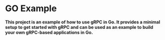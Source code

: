 # GO Example 
**This project is an example of how to use gRPC in Go. It provides a minimal setup to get started with gRPC and can be used as an example to build your own gRPC-based applications in Go.**
